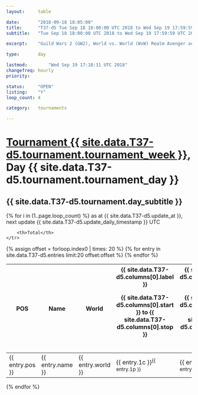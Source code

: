 ```yaml
---
layout: 	table

date: 		"2018-09-18 18:05:00"
title: 		"T37-d5 Tue Sep 18 18:00:00 UTC 2018 to Wed Sep 19 17:59:59 UTC 2018"
subtitle: 	"Tue Sep 18 18:00:00 UTC 2018 to Wed Sep 19 17:59:59 UTC 2018"

excerpt:    "Guild Wars 2 (GW2), World vs. World (WvW) Realm Avenger achivement Tournament. \"Every Kill Counts\""

type:       day

lastmod: 		"Wed Sep 19 17:18:11 UTC 2018"
changefreq: hourly
priority:   

status:     "OPEN"
listing:    "Y"
loop_count: 4

category: 	tournaments

---
```

<div class="table_header">
    <h1><a href="{{ site.data.T37-d5.tournament.week_url }}">Tournament {{ site.data.T37-d5.tournament.tournament_week }}</a>, Day {{ site.data.T37-d5.tournament.tournament_day }}</h1>
    <h2>{{ site.data.T37-d5.tournament.day_subtitle }}</h2> 
</div>

{% for i in (1..page.loop_count) %}
<span class="table_nextupdate">as at {{ site.data.T37-d5.update_at }}, next update {{ site.data.T37-d5.update_daily_timestamp }} UTC</span> 
<table class="day_table">
  <colgroup>
    <col style="width:18px">
    <col style="width:55px">
    <col style="width:55px">
    <col style="width:12px">
    <col style="width:12px">
    <col style="width:12px">
    <col style="width:12px">
    <col style="width:12px">
    <col style="width:12px">
    <col style="width:12px">
    <col style="width:12px">
    <col style="width:12px">
    <col style="width:12px">
    <col style="width:12px">
    <col style="width:12px">
    <col style="width:12px">
    <col style="width:12px">
    <col style="width:12px">
    <col style="width:12px">
    <col style="width:12px">
    <col style="width:12px">
    <col style="width:12px">
    <col style="width:12px">
    <col style="width:12px">
    <col style="width:12px">
    <col style="width:12px">
    <col style="width:12px">
    <col style="width:18px">
  </colgroup>  
  <thead>
    <tr>
        <th>POS</th>
        <th class="AlignLeft">Name</th>
        <th class="AlignLeft">World</th>

<th><div class="label">{{ site.data.T37-d5.columns[0].label }}<p class="onhover">{{ site.data.T37-d5.columns[0].start }} to {{ site.data.T37-d5.columns[0].stop }}</p></div>​</th>
<th><div class="label">{{ site.data.T37-d5.columns[1].label }}<p class="onhover">{{ site.data.T37-d5.columns[1].start }} to {{ site.data.T37-d5.columns[1].stop }}</p></div>​</th>
<th><div class="label">{{ site.data.T37-d5.columns[2].label }}<p class="onhover">{{ site.data.T37-d5.columns[2].start }} to {{ site.data.T37-d5.columns[2].stop }}</p></div>​</th>
<th><div class="label">{{ site.data.T37-d5.columns[3].label }}<p class="onhover">{{ site.data.T37-d5.columns[3].start }} to {{ site.data.T37-d5.columns[3].stop }}</p></div>​</th>
<th><div class="label">{{ site.data.T37-d5.columns[4].label }}<p class="onhover">{{ site.data.T37-d5.columns[4].start }} to {{ site.data.T37-d5.columns[4].stop }}</p></div>​</th>
<th><div class="label">{{ site.data.T37-d5.columns[5].label }}<p class="onhover">{{ site.data.T37-d5.columns[5].start }} to {{ site.data.T37-d5.columns[5].stop }}</p></div>​</th>
<th><div class="label">{{ site.data.T37-d5.columns[6].label }}<p class="onhover">{{ site.data.T37-d5.columns[6].start }} to {{ site.data.T37-d5.columns[6].stop }}</p></div>​</th>
<th><div class="label">{{ site.data.T37-d5.columns[7].label }}<p class="onhover">{{ site.data.T37-d5.columns[7].start }} to {{ site.data.T37-d5.columns[7].stop }}</p></div>​</th>
<th><div class="label">{{ site.data.T37-d5.columns[8].label }}<p class="onhover">{{ site.data.T37-d5.columns[8].start }} to {{ site.data.T37-d5.columns[8].stop }}</p></div>​</th>
<th><div class="label">{{ site.data.T37-d5.columns[9].label }}<p class="onhover">{{ site.data.T37-d5.columns[9].start }} to {{ site.data.T37-d5.columns[9].stop }}</p></div>​</th>
<th><div class="label">{{ site.data.T37-d5.columns[10].label }}<p class="onhover">{{ site.data.T37-d5.columns[10].start }} to {{ site.data.T37-d5.columns[10].stop }}</p></div>​</th>

<th><div class="label">{{ site.data.T37-d5.columns[11].label }}<p class="onhover">{{ site.data.T37-d5.columns[11].start }} to {{ site.data.T37-d5.columns[11].stop }}</p></div>​</th>
<th><div class="label">{{ site.data.T37-d5.columns[12].label }}<p class="onhover">{{ site.data.T37-d5.columns[12].start }} to {{ site.data.T37-d5.columns[12].stop }}</p></div>​</th>
<th><div class="label">{{ site.data.T37-d5.columns[13].label }}<p class="onhover">{{ site.data.T37-d5.columns[13].start }} to {{ site.data.T37-d5.columns[13].stop }}</p></div>​</th>
<th><div class="label">{{ site.data.T37-d5.columns[14].label }}<p class="onhover">{{ site.data.T37-d5.columns[14].start }} to {{ site.data.T37-d5.columns[14].stop }}</p></div>​</th>
<th><div class="label">{{ site.data.T37-d5.columns[15].label }}<p class="onhover">{{ site.data.T37-d5.columns[15].start }} to {{ site.data.T37-d5.columns[15].stop }}</p></div>​</th>
<th><div class="label">{{ site.data.T37-d5.columns[16].label }}<p class="onhover">{{ site.data.T37-d5.columns[16].start }} to {{ site.data.T37-d5.columns[16].stop }}</p></div>​</th>
<th><div class="label">{{ site.data.T37-d5.columns[17].label }}<p class="onhover">{{ site.data.T37-d5.columns[17].start }} to {{ site.data.T37-d5.columns[17].stop }}</p></div>​</th>
<th><div class="label">{{ site.data.T37-d5.columns[18].label }}<p class="onhover">{{ site.data.T37-d5.columns[18].start }} to {{ site.data.T37-d5.columns[18].stop }}</p></div>​</th>
<th><div class="label">{{ site.data.T37-d5.columns[19].label }}<p class="onhover">{{ site.data.T37-d5.columns[19].start }} to {{ site.data.T37-d5.columns[19].stop }}</p></div>​</th>
<th><div class="label">{{ site.data.T37-d5.columns[20].label }}<p class="onhover">{{ site.data.T37-d5.columns[20].start }} to {{ site.data.T37-d5.columns[20].stop }}</p></div>​</th>

<th><div class="label">{{ site.data.T37-d5.columns[21].label }}<p class="onhover">{{ site.data.T37-d5.columns[21].start }} to {{ site.data.T37-d5.columns[21].stop }}</p></div>​</th>
<th><div class="label">{{ site.data.T37-d5.columns[22].label }}<p class="onhover">{{ site.data.T37-d5.columns[22].start }} to {{ site.data.T37-d5.columns[22].stop }}</p></div>​</th>
<th><div class="label">{{ site.data.T37-d5.columns[23].label }}<p class="onhover">{{ site.data.T37-d5.columns[23].start }} to {{ site.data.T37-d5.columns[23].stop }}</p></div>​</th>

        <th>Total</th>
    </tr>
  </thead>
  {% assign offset = forloop.index0 | times: 20 %}
<tbody>
{% for entry in site.data.T37-d5.entries limit:20 offset:offset %}
  <tr>
    <td class="pl{{ entry.pos }}">{{ entry.pos }}</td>
    <td class="AlignLeft">{{ entry.name }}</td>
    <td class="AlignLeft">{{ entry.world }}</td>
    <td class="pl{{ entry.1p }}">{{ entry.1c }}<sup>{{ entry.1p }}</sup></td>
    <td class="pl{{ entry.2p }}">{{ entry.2c }}<sup>{{ entry.2p }}</sup></td>
    <td class="pl{{ entry.3p }}">{{ entry.3c }}<sup>{{ entry.3p }}</sup></td>
    <td class="pl{{ entry.4p }}">{{ entry.4c }}<sup>{{ entry.4p }}</sup></td>
    <td class="pl{{ entry.5p }}">{{ entry.5c }}<sup>{{ entry.5p }}</sup></td>
    <td class="pl{{ entry.6p }}">{{ entry.6c }}<sup>{{ entry.6p }}</sup></td>
    <td class="pl{{ entry.7p }}">{{ entry.7c }}<sup>{{ entry.7p }}</sup></td>
    <td class="pl{{ entry.8p }}">{{ entry.8c }}<sup>{{ entry.8p }}</sup></td>
    <td class="pl{{ entry.9p }}">{{ entry.9c }}<sup>{{ entry.9p }}</sup></td>
    <td class="pl{{ entry.10p }}">{{ entry.10c }}<sup>{{ entry.10p }}</sup></td>
    <td class="pl{{ entry.11p }}">{{ entry.11c }}<sup>{{ entry.11p }}</sup></td>
    <td class="pl{{ entry.12p }}">{{ entry.12c }}<sup>{{ entry.12p }}</sup></td>
    <td class="pl{{ entry.13p }}">{{ entry.13c }}<sup>{{ entry.13p }}</sup></td>
    <td class="pl{{ entry.14p }}">{{ entry.14c }}<sup>{{ entry.14p }}</sup></td>
    <td class="pl{{ entry.15p }}">{{ entry.15c }}<sup>{{ entry.15p }}</sup></td>
    <td class="pl{{ entry.16p }}">{{ entry.16c }}<sup>{{ entry.16p }}</sup></td>
    <td class="pl{{ entry.17p }}">{{ entry.17c }}<sup>{{ entry.17p }}</sup></td>
    <td class="pl{{ entry.18p }}">{{ entry.18c }}<sup>{{ entry.18p }}</sup></td>
    <td class="pl{{ entry.19p }}">{{ entry.19c }}<sup>{{ entry.19p }}</sup></td>
    <td class="pl{{ entry.20p }}">{{ entry.20c }}<sup>{{ entry.20p }}</sup></td>
    <td class="pl{{ entry.21p }}">{{ entry.21c }}<sup>{{ entry.21p }}</sup></td>
    <td class="pl{{ entry.22p }}">{{ entry.22c }}<sup>{{ entry.22p }}</sup></td>
    <td class="pl{{ entry.23p }}">{{ entry.23c }}<sup>{{ entry.23p }}</sup></td>
    <td class="pl{{ entry.24p }}">{{ entry.24c }}<sup>{{ entry.24p }}</sup></td>
    <td>{{ entry.total }}</td>
  </tr>
{% endfor %}  
</tbody>
</table>
<div class="leaderboard"></div>
{% endfor %}

<div class="commentary">
</div>



